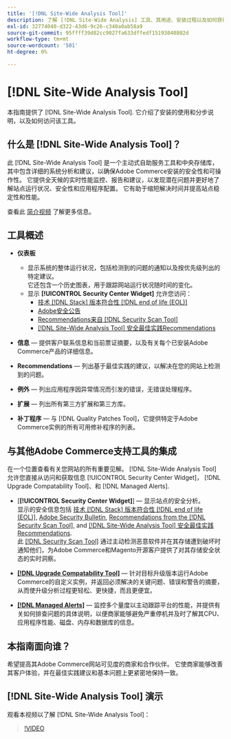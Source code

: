 ```yaml
---
title: '[!DNL Site-Wide Analysis Tool]'
description: 了解 [!DNL Site-Wide Analysis] 工具、其用途、安装过程以及如何获得访问权限
exl-id: 32774040-d322-43d6-9c26-c340a0ab58a9
source-git-commit: 95ffff39d82cc9027fa633dffedf15193040802d
workflow-type: tm+mt
source-wordcount: '501'
ht-degree: 0%

---
```


# [!DNL Site-Wide Analysis Tool]

本指南提供了 [!DNL Site-Wide Analysis Tool]. 它介绍了安装的使用和分步说明，以及如何访问该工具。

## 什么是 [!DNL Site-Wide Analysis Tool]？

此 [!DNL Site-Wide Analysis Tool] 是一个主动式自助服务工具和中央存储库，其中包含详细的系统分析和建议，以确保Adobe Commerce安装的安全性和可操作性。 它提供全天候的实时性能监控、报告和建议，以发现潜在问题并更好地了解站点运行状况、安全性和应用程序配置。 它有助于缩短解决时间并提高站点稳定性和性能。

查看此 [简介视频](https://www.youtube.com/watch?v=KW2R8ki_RG4) 了解更多信息。

## 工具概述

- **仪表板**
   - 显示系统的整体运行状况，包括检测到的问题的通知以及按优先级列出的特定建议。<br>
它还包含一个历史图表，用于跟踪网站运行状况随时间的变化。
   - 显示 **[!UICONTROL Security Center Widget]** 允许您访问：
      - [技术 [!DNL Stack] 版本符合性 [!DNL end of life (EOL)]](https://experienceleague.adobe.com/docs/commerce-operations/installation-guide/system-requirements.html)
      - [Adobe安全公告](https://helpx.adobe.com/security/security-bulletin.html)
      - [Recommendations来自 [!DNL Security Scan Tool]](https://experienceleague.adobe.com/docs/commerce-admin/systems/security/security-scan.html)
      - [[!DNL Site-Wide Analysis Tool] 安全最佳实践Recommendations](https://experienceleague.adobe.com/docs/commerce-operations/tools/site-wide-analysis-tool/recommendations.html)

- **信息**  — 提供客户联系信息和当前票证摘要，以及有关每个已安装Adobe Commerce产品的详细信息。

- **Recommendations**  — 列出基于最佳实践的建议，以解决在您的网站上检测到的问题。

- **例外**  — 列出应用程序因异常情况而引发的错误，无错误处理程序。

- **扩展**  — 列出所有第三方扩展和第三方库。

- **补丁程序**  — 与 [!DNL Quality Patches Tool]，它提供特定于Adobe Commerce实例的所有可用修补程序的列表。

## 与其他Adobe Commerce支持工具的集成

在一个位置查看有关您网站的所有重要见解。 [!DNL Site-Wide Analysis Tool] 允许您直接从访问和获取信息 [!UICONTROL Security Center Widget]， [!DNL Upgrade Compatability Tool]、和 [!DNL Managed Alerts].

- [**[!UICONTROL Security Center Widget]**] — 显示站点的安全分析。<br>
显示的安全信息包括 [技术 [!DNL Stack] 版本符合性 [!DNL end of life (EOL)]](https://experienceleague.adobe.com/docs/commerce-operations/installation-guide/system-requirements.html), [Adobe Security Bulletin](https://helpx.adobe.com/security/security-bulletin.html), [Recommendations from the [!DNL Security Scan Tool]](https://experienceleague.adobe.com/docs/commerce-admin/systems/security/security-scan.html), and [[!DNL Site-Wide Analysis Tool] 安全最佳实践Recommendations](https://experienceleague.adobe.com/docs/commerce-operations/tools/site-wide-analysis-tool/recommendations.html).<br>
此 [[!DNL Security Scan Tool]](https://experienceleague.adobe.com/docs/commerce-admin/systems/security/security-scan.html) 通过主动检测恶意软件并在其存储遭到破坏时通知他们，为Adobe Commerce和Magento开源客户提供了对其存储安全状态的实时洞察。

- [**[!DNL Upgrade Compatability Tool]**](../../upgrade/upgrade-compatibility-tool/overview.md)  — 针对目标升级版本运行Adobe Commerce的自定义实例，并返回必须解决的关键问题、错误和警告的摘要，从而使升级分析过程更轻松、更快捷，而且更便宜。

- [**[!DNL Managed Alerts]**](https://support.magento.com/hc/en-us/sections/360010758472-Managed-alerts-for-Adobe-Commerce)  — 监控多个量度以主动跟踪平台的性能，并提供有关如何排查问题的具体说明，以便商家能够避免严重停机并及时了解其CPU、应用程序性能、磁盘、内存和数据库的信息。

## 本指南面向谁？

希望提高其Adobe Commerce网站可见度的商家和合作伙伴。 它使商家能够改善其客户体验，并在最佳实践建议和基本问题上更紧密地保持一致。

## [!DNL Site-Wide Analysis Tool] 演示

观看本视频以了解 [!DNL Site-Wide Analysis Tool]：

>[!VIDEO](https://video.tv.adobe.com/v/344001?quality=12)
